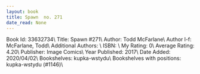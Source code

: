 ```yaml
---
layout: book
title: Spawn  no. 271
date_read: None
---
```


Book Id: 33632734\ 
Title: Spawn #271\ 
Author: Todd McFarlane\ 
Author l-f: McFarlane, Todd\ 
Additional Authors: \ 
ISBN: \ 
My Rating: 0\ 
Average Rating: 4.20\ 
Publisher: Image Comics\ 
Year Published: 2017\ 
Date Added: 2020/04/02\ 
Bookshelves: kupka-wstydu\ 
Bookshelves with positions: kupka-wstydu (#1146)\ 

